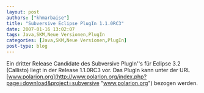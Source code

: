 ```yaml
---
layout: post
authors: ["khmarbaise"]
title: "Subversive Eclipse PlugIn 1.1.0RC3"
date: 2007-01-16 13:02:07
tags: Java,SKM,Neue Versionen,PlugIn
categories: [Java,SKM,Neue Versionen,PlugIn]
post-type: blog
---
```

Ein dritter Release Candidate des Subversive PlugIn''s für Eclipse 3.2 (Callisto) liegt in der Release 1.1.0RC3 vor. Das PlugIn 
kann unter der URL [www.polarion.org](http://www.polarion.org/index.php?page=download&project=subversive "www.polarion.org") bezogen werden.
